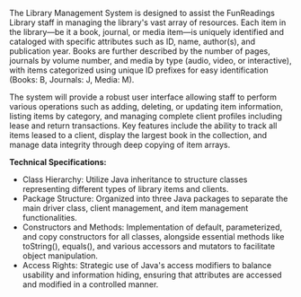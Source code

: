 The Library Management System is designed to assist the FunReadings Library staff in managing the library's vast array of resources. Each item in the library—be it a book, journal, or media item—is uniquely identified and cataloged with specific attributes such as ID, name, author(s), and publication year. Books are further described by the number of pages, journals by volume number, and media by type (audio, video, or interactive), with items categorized using unique ID prefixes for easy identification (Books: B, Journals: J, Media: M).

The system will provide a robust user interface allowing staff to perform various operations such as adding, deleting, or updating item information, listing items by category, and managing complete client profiles including lease and return transactions. Key features include the ability to track all items leased to a client, display the largest book in the collection, and manage data integrity through deep copying of item arrays.

<b>Technical Specifications:</b>

  - Class Hierarchy: Utilize Java inheritance to structure classes representing different types of library items and clients.
  - Package Structure: Organized into three Java packages to separate the main driver class, client management, and item management functionalities.
  - Constructors and Methods: Implementation of default, parameterized, and copy constructors for all classes, alongside essential methods like toString(), equals(), and various accessors and mutators to facilitate object manipulation.
  - Access Rights: Strategic use of Java's access modifiers to balance usability and information hiding, ensuring that attributes are accessed and modified in a controlled manner.
